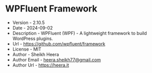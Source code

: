 # WPFluent Framework

- Version - 2.10.5
- Date - 2024-09-02
- Description - WPFluent (WPF) - A lightweight framework to build WordPress plugins.
- Url - https://github.com/wpfluent/framework
- License - MIT
- Author - Sheikh Heera
- Author Email - heera.sheikh77@gmail.com
- Author Url - https://heera.it

